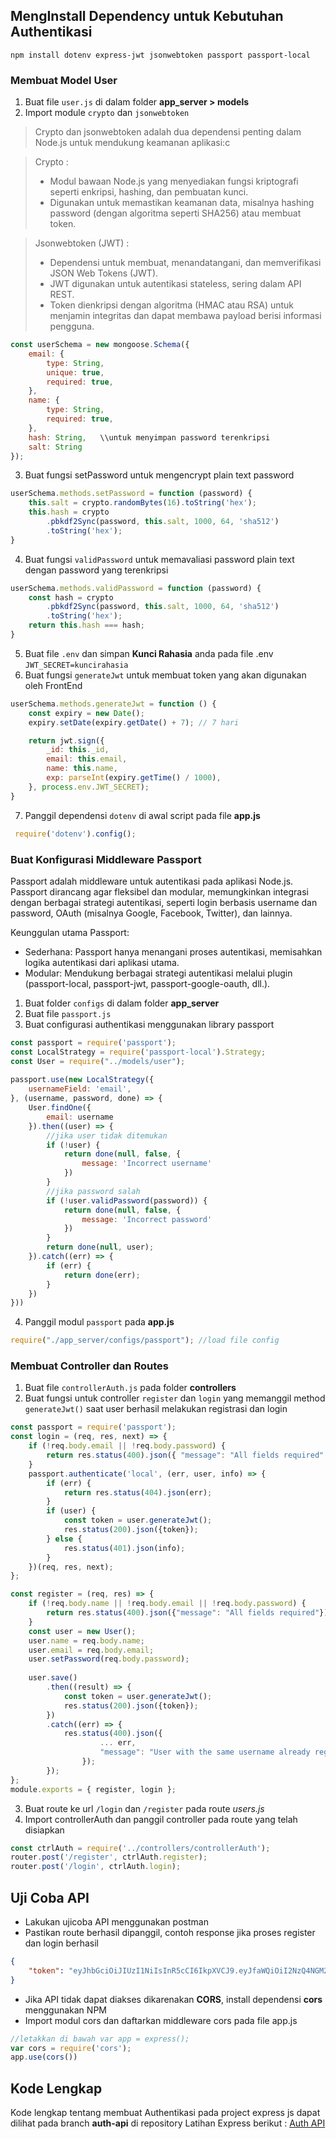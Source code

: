 ## MengInstall Dependency untuk Kebutuhan Authentikasi
`npm install dotenv express-jwt jsonwebtoken passport passport-local`

### Membuat Model User
1. Buat file `user.js` di dalam folder **app_server > models**
2. Import module `crypto` dan `jsonwebtoken`

> Crypto dan jsonwebtoken adalah dua dependensi penting dalam Node.js untuk mendukung keamanan aplikasi:c

> Crypto : 
> - Modul bawaan Node.js yang menyediakan fungsi kriptografi seperti enkripsi, hashing, dan pembuatan kunci.
> - Digunakan untuk memastikan keamanan data, misalnya hashing password (dengan algoritma seperti SHA256) atau membuat token.

> Jsonwebtoken (JWT) :
> - Dependensi untuk membuat, menandatangani, dan memverifikasi JSON Web Tokens (JWT).
> - JWT digunakan untuk autentikasi stateless, sering dalam API REST.
> - Token dienkripsi dengan algoritma (HMAC atau RSA) untuk menjamin integritas dan dapat membawa payload berisi informasi pengguna.

``` js
const userSchema = new mongoose.Schema({
    email: {
        type: String,
        unique: true,
        required: true,
    },
    name: {
        type: String,
        required: true,
    },
    hash: String,   \\untuk menyimpan password terenkripsi
    salt: String
});
```
3. Buat fungsi setPassword untuk mengencrypt plain text password
```js
userSchema.methods.setPassword = function (password) {
    this.salt = crypto.randomBytes(16).toString('hex');
    this.hash = crypto
        .pbkdf2Sync(password, this.salt, 1000, 64, 'sha512')
        .toString('hex');
}
```

4. Buat fungsi `validPassword` untuk memavaliasi password plain text dengan password yang terenkripsi
``` js
userSchema.methods.validPassword = function (password) {
    const hash = crypto
        .pbkdf2Sync(password, this.salt, 1000, 64, 'sha512')
        .toString('hex');
    return this.hash === hash;
}
```

5. Buat file `.env` dan simpan **Kunci Rahasia** anda pada file .env
``JWT_SECRET=kuncirahasia``
6. Buat fungsi `generateJwt` untuk membuat token yang akan digunakan oleh FrontEnd
``` js
userSchema.methods.generateJwt = function () {
    const expiry = new Date();
    expiry.setDate(expiry.getDate() + 7); // 7 hari

    return jwt.sign({
        _id: this._id,
        email: this.email,
        name: this.name,
        exp: parseInt(expiry.getTime() / 1000),
    }, process.env.JWT_SECRET);
}
```
7. Panggil dependensi `dotenv` di awal script pada file **app.js**
```js
 require('dotenv').config();
 ```

### Buat Konfigurasi Middleware Passport
Passport adalah middleware untuk autentikasi pada aplikasi Node.js. Passport dirancang agar fleksibel dan modular, memungkinkan integrasi dengan berbagai strategi autentikasi, seperti login berbasis username dan password, OAuth (misalnya Google, Facebook, Twitter), dan lainnya.

Keunggulan utama Passport:
- Sederhana: Passport hanya menangani proses autentikasi, memisahkan logika autentikasi dari aplikasi utama.
- Modular: Mendukung berbagai strategi autentikasi melalui plugin (passport-local, passport-jwt, passport-google-oauth, dll.).

1. Buat folder `configs` di dalam folder **app_server** 
2. Buat file `passport.js`
3. Buat configurasi authentikasi menggunakan library passport
```js
const passport = require('passport');
const LocalStrategy = require('passport-local').Strategy;
const User = require("../models/user");
 
passport.use(new LocalStrategy({
    usernameField: 'email',
}, (username, password, done) => {
    User.findOne({
        email: username
    }).then((user) => {
        //jika user tidak ditemukan
        if (!user) {
            return done(null, false, {
                message: 'Incorrect username'
            })
        }
        //jika password salah
        if (!user.validPassword(password)) {
            return done(null, false, {
                message: 'Incorrect password'
            })
        }
        return done(null, user);
    }).catch((err) => {
        if (err) {
            return done(err);
        }
    })
}))
```
4. Panggil modul `passport` pada **app.js**
```js 
require("./app_server/configs/passport"); //load file config
```


### Membuat Controller dan Routes
1. Buat file `controllerAuth.js` pada  folder **controllers**
2. Buat fungsi untuk controller `register` dan `login` yang memanggil method  `generateJwt()` saat user berhasil melakukan registrasi dan login
```js
const passport = require('passport');
const login = (req, res, next) => {
    if (!req.body.email || !req.body.password) {
        return res.status(400).json({ "message": "All fields required" });
    }
    passport.authenticate('local', (err, user, info) => {
        if (err) {
            return res.status(404).json(err);
        }
        if (user) {
            const token = user.generateJwt();
            res.status(200).json({token});
        } else {
            res.status(401).json(info);
        }
    })(req, res, next);
};

const register = (req, res) => {
    if (!req.body.name || !req.body.email || !req.body.password) {
        return res.status(400).json({"message": "All fields required"});
    }
    const user = new User();
    user.name = req.body.name;
    user.email = req.body.email;
    user.setPassword(req.body.password);
    
    user.save()
        .then((result) => {
            const token = user.generateJwt();
            res.status(200).json({token});
        })
        .catch((err) => {
            res.status(400).json({
                    ... err,
                    "message": "User with the same username already registered"
                });
        });
};
module.exports = { register, login };
```

3. Buat route ke url `/login` dan `/register` pada route *users.js*
4. Import controllerAuth dan panggil controller pada route yang telah disiapkan
```js
const ctrlAuth = require('../controllers/controllerAuth');
router.post('/register', ctrlAuth.register);
router.post('/login', ctrlAuth.login);

```
## Uji Coba API 
- Lakukan ujicoba API menggunakan postman
- Pastikan route berhasil dipanggil, contoh response jika proses register dan login berhasil
```json
{
    "token": "eyJhbGciOiJIUzI1NiIsInR5cCI6IkpXVCJ9.eyJfaWQiOiI2NzQ4NGM2YTk3NzVjODAyMjc5YjIwMmEiLCJlbWFpbCI6ImFkbWluIiwibmFtZSI6InJhY2htYXQiLCJleHAiOjE3MzMzOTY0NDcsImlhdCI6MTczMjc5MTY0N30.v3Qy1Z-8Z8vAho4UIFGTEbHAo37d7EgTtq7duDXAu50"
}
```

- Jika API tidak dapat diakses dikarenakan **CORS**, install dependensi **cors** menggunakan NPM
- Import modul cors dan daftarkan middleware cors pada file app.js
``` js
//letakkan di bawah var app = express();
var cors = require('cors');
app.use(cors())
```

## Kode Lengkap
Kode lengkap tentang membuat Authentikasi pada project express js dapat dilihat pada branch **auth-api** di repository Latihan Express berikut : 
[Auth API](https://github.com/Web-Programming/latihan-express-nurrachmat-nr-1/tree/auth-api)

